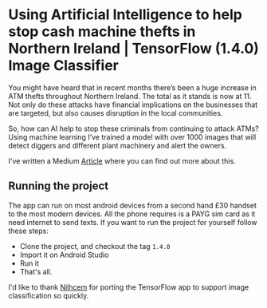 # Using Artificial Intelligence to help stop cash machine thefts in Northern Ireland | TensorFlow (1.4.0) Image Classifier

You might have heard that in recent months there’s been a huge increase in ATM thefts throughout Northern Ireland. The total as it stands is now at 11. Not only do these attacks have financial implications on the businesses that are targeted, but also causes disruption in the local communities.

So, how can AI help to stop these criminals from continuing to attack ATMs? Using machine learning I’ve trained a model with over 1000 images that will detect diggers and different plant machinery and alert the owners.

I've written a Medium [Article][Article] where you can find out more about this.

## Running the project

The app can run on most android devices from a second hand £30 handset to the most modern devices. All the phone requires is a PAYG sim card as it need internet to send texts. If you want to run the project for yourself follow these steps:

- Clone the project, and checkout the tag `1.4.0`
- Import it on Android Studio
- Run it
- That's all.

I'd like to thank [Nilhcem][Nilhcem] for porting the TensorFlow app to support image classification so quickly.


[Nilhcem]: https://github.com/Nilhcem
[Article]: https://medium.com/@jordan.c/using-artificial-intelligence-to-help-stop-cash-machine-thefts-in-northern-ireland-c6ea1338020
